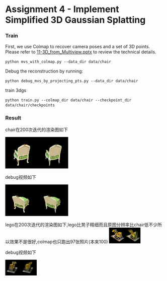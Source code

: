# Assignment 4 - Implement Simplified 3D Gaussian Splatting



### Train
First, we use Colmap to recover camera poses and a set of 3D points. Please refer to [11-3D_from_Multiview.pptx](https://rec.ustc.edu.cn/share/705bfa50-6e53-11ef-b955-bb76c0fede49) to review the technical details.
```
python mvs_with_colmap.py --data_dir data/chair
```

Debug the reconstruction by running:
```
python debug_mvs_by_projecting_pts.py --data_dir data/chair
```

train 3dgs
```
python train.py --colmap_dir data/chair --checkpoint_dir data/chair/checkpoints
```

### Result
chair在200次迭代的渲染图如下


![r_51](data/chair/checkpoints/debug_images/epoch_0199/r_51.png)

debug视频如下

![debug_rendering](data/chair/checkpoints/chair.gif)

lego在200次迭代的渲染图如下,lego比凳子精细而且原图分辨率比chair低不少所以效果不是很好,colmap也只跑出97张照片(本来100)
![r_74](data/lego/checkpoints/debug_images/epoch_0199/r_74.png)

debug视频如下

![debug_rendering](data/lego/checkpoints/lego.gif)
